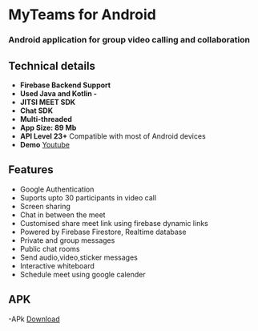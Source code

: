 # MyTeams for Android 
### Android application for group video calling and collaboration
## Technical details
- **Firebase Backend Support**
- **Used Java and Kotlin -** 
- **JITSI MEET SDK** 
- **Chat SDK** 
- **Multi-threaded**
- **App Size: 89 Mb**
- **API Level 23+** Compatible with most of Android devices
- **Demo** [Youtube](https://youtu.be/V_N6l5Ao3vs)


## Features
- Google Authentication
- Suports upto 30 participants in video call
- Screen sharing
- Chat in between the meet
- Customised share meet link using firebase dynamic links
- Powered by Firebase Firestore, Realtime database 
- Private and group messages 
- Public chat rooms
- Send audio,video,sticker messages
- Interactive whiteboard
- Schedule meet using google calender

## APK
-APk [Download](https://drive.google.com/file/d/1JvDDEB4R5NE1sEn-ocl--zx76MWvC1XW/view?usp=sharing)
